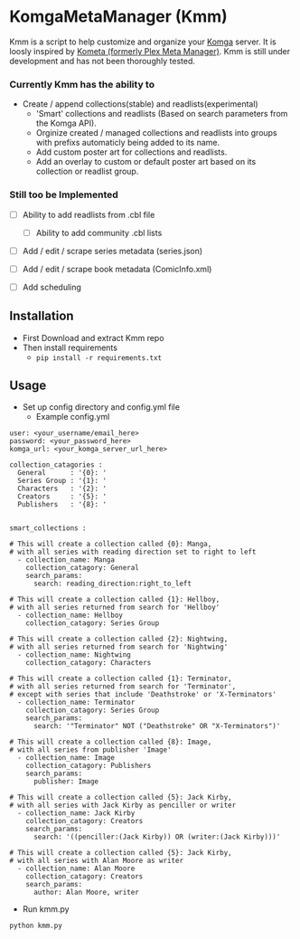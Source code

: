 # KomgaMetaManager (Kmm) 

Kmm is a script to help customize and organize your [Komga](https://komga.org/) server. It is loosly inspired by [Kometa (formerly Plex Meta Manager)](https://kometa.wiki/en/latest/). Kmm is still under development and has not been thoroughly tested. 

### Currently Kmm has the ability to
- Create / append collections(stable) and readlists(experimental)
    - 'Smart' collections and readlists (Based on search parameters from the Komga API).
    - Orginize created / managed collections and readlists into groups with prefixs automaticly being added to its name.
    - Add custom poster art for collections and readlists.
    - Add an overlay to custom or default poster art based on its collection or readlist group.



### Still too be Implemented
- [ ] Ability to add readlists from .cbl file
    - [ ] Ability to add community .cbl lists
- [ ] Add / edit / scrape series metadata (series.json)
- [ ] Add / edit / scrape book metadata (ComicInfo.xml)
- [ ] Add scheduling




## **Installation**
- First Download and extract Kmm repo 
-  Then install requirements
    - `pip install -r requirements.txt`

## **Usage**
- Set up config directory and config.yml file
    - Example config.yml
```
user: <your_username/email_here>
password: <your_password_here>
komga_url: <your_komga_server_url_here>

collection_catagories : 
  General      : '{0}: '
  Series Group : '{1}: '
  Characters   : '{2}: '
  Creators     : '{5}: '
  Publishers   : '{8}: '


smart_collections : 

# This will create a collection called {0}: Manga,
# with all series with reading direction set to right to left 
  - collection_name: Manga
    collection_catagory: General
    search_params:
      search: reading_direction:right_to_left

# This will create a collection called {1}: Hellboy,
# with all series returned from search for 'Hellboy' 
  - collection_name: Hellboy
    collection_catagory: Series Group

# This will create a collection called {2}: Nightwing,
# with all series returned from search for 'Nightwing' 
  - collection_name: Nightwing
    collection_catagory: Characters

# This will create a collection called {1}: Terminator,
# with all series returned from search for 'Terminator',
# except with series that include 'Deathstroke' or 'X-Terminators'
  - collection_name: Terminator
    collection_catagory: Series Group
    search_params: 
      search: '"Terminator" NOT ("Deathstroke" OR "X-Terminators")'

# This will create a collection called {8}: Image,
# with all series from publisher 'Image'
  - collection_name: Image
    collection_catagory: Publishers
    search_params:
      publisher: Image

# This will create a collection called {5}: Jack Kirby,
# with all series with Jack Kirby as penciller or writer
  - collection_name: Jack Kirby
    collection_catagory: Creators
    search_params:
      search: '((penciller:(Jack Kirby)) OR (writer:(Jack Kirby)))'

# This will create a collection called {5}: Jack Kirby,
# with all series with Alan Moore as writer
  - collection_name: Alan Moore
    collection_catagory: Creators
    search_params:
      author: Alan Moore, writer 
```
    
- Run kmm.py
```
python kmm.py
```

<!-- See [docs](./docs/) for further usage examples. -->
